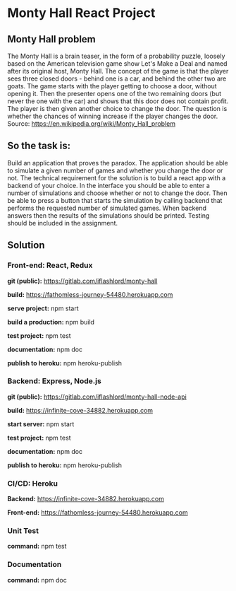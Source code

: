 # Monty Hall React Project

## Monty Hall problem

 The Monty Hall is a brain teaser, in the form of a probability puzzle,
loosely based on the American television game show Let's Make a Deal and named after its original host, Monty Hall.
The concept of the game is that the player sees three closed doors - behind one is a car, and behind the other two are goats. The game starts with the player getting to choose a door, without opening it. Then the presenter opens one of the two remaining doors (but never the one with the car) and shows that this door does not contain profit. The player is then given another choice to change the door.
The question is whether the chances of winning increase if the player changes the door.
Source: https://en.wikipedia.org/wiki/Monty_Hall_problem

## So the task is:

Build an application that proves the paradox. The application should be able to simulate a given number of games and whether you change the door or not. The technical requirement for the solution is to build a react app with a backend of your choice. In the interface you should be able to enter a number of simulations and choose whether or not to change the door. Then be able to press a button that starts the simulation by calling backend that performs the requested number of simulated games. When backend answers then the results of the simulations should be printed. Testing should be included in the assignment.



## Solution

### Front-end: React, Redux

**git (public):** https://gitlab.com/iflashlord/monty-hall

**build:** https://fathomless-journey-54480.herokuapp.com



**serve project:** npm start

**build a production:** npm build

**test project:**  npm test

**documentation:**  npm doc

**publish to heroku:**  npm heroku-publish  



### Backend: Express, Node.js

**git (public):** https://gitlab.com/iflashlord/monty-hall-node-api

**build:** https://infinite-cove-34882.herokuapp.com



**start server:**  npm start

**test project:**  npm test

**documentation:**  npm doc

**publish to heroku:**  npm heroku-publish  

 

### CI/CD: Heroku

**Backend:** https://infinite-cove-34882.herokuapp.com

**Front-end:** https://fathomless-journey-54480.herokuapp.com


 

### Unit Test

**command:** npm test



### Documentation

**command:** npm doc



 

